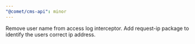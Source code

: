 ```yaml
---
"@comet/cms-api": minor
---
```


Remove user name from access log interceptor.
Add request-ip package to identify the users correct ip address.
